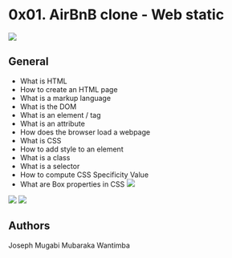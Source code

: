 # 0x01. AirBnB clone - Web static
![](https://alx-intranet.hbtn.io/images/challenge2022/get-started.jpg)

## General

* What is HTML
* How to create an HTML page
* What is a markup language
* What is the DOM
* What is an element / tag
* What is an attribute
* How does the browser load a webpage
* What is CSS
* How to add style to an element
* What is a class
* What is a selector
* How to compute CSS Specificity Value
* What are Box properties in CSS
![](https://s3.amazonaws.com/intranet-projects-files/concepts/74/hbnb_step1.png)

![](https://s3.amazonaws.com/alx-intranet.hbtn.io/uplo…0b341780eda384fb3b886b40c8c2384e6c0f394ade45f42e0)
![](https://s3.amazonaws.com/alx-intranet.hbtn.io/uploads/medias/2021/12/f54486a431a05ea3477e337e0e953686d3c6ffd0.png?X-Amz-Algorithm=AWS4-HMAC-SHA256&X-Amz-Credential=AKIARDDGGGOUSBVO6H7D%2F20221205%2Fus-east-1%2Fs3%2Faws4_request&X-Amz-Date=20221205T090907Z&X-Amz-Expires=86400&X-Amz-SignedHeaders=host&X-Amz-Signature=bfad259d117f1590b341780eda384fb3b886b40c8c2384e6c0f394ade45f42e0)

## Authors
Joseph Mugabi
Mubaraka Wantimba
